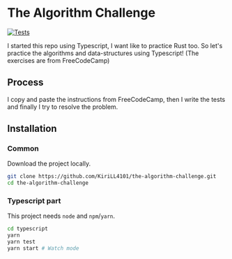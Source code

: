 # The Algorithm Challenge

[![Tests](https://github.com/KiriLL4101/the-algorithm-challenge/actions/workflows/tests.yml/badge.svg)](https://github.com/KiriLL4101/the-algorithm-challenge/actions/workflows/tests.yml)

I started this repo using Typescript, I want like to practice Rust too. So let's practice the algorithms and data-structures using Typescript! (The exercises are from FreeCodeCamp)

## Process
I copy and paste the instructions from FreeCodeCamp, then I write the tests and finally I try to resolve the problem.

## Installation

### Common
Download the project locally.
```bash
git clone https://github.com/KiriLL4101/the-algorithm-challenge.git
cd the-algorithm-challenge
```

### Typescript part
This project needs `node` and `npm`/`yarn`.

```bash
cd typescript
yarn
yarn test
yarn start # Watch mode
```